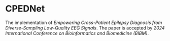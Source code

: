 # CPEDNet

The implementation of _Empowering Cross-Patient Epilepsy Diagnosis from Diverse-Sampling Low-Quality EEG Signals_. The paper is accepted by _2024 International Conference on Bioinformatics and Biomedicine (BIBM)_.
